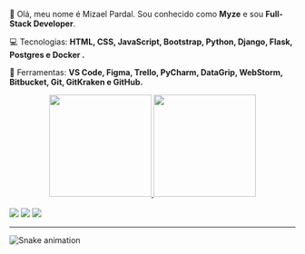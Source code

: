 <p align="left"> 👤 Olá, meu nome é Mizael Pardal. Sou conhecido como <strong>Myze</strong> e sou <strong>Full-Stack Developer</strong>.</p>

<p align="left">💻 Tecnologias: <strong>HTML, CSS, JavaScript, Bootstrap, Python, Django, Flask, Postgres e Docker .</strong></p>

<p align="left">🔧 Ferramentas: <strong>VS Code, Figma, Trello, PyCharm, DataGrip, WebStorm, Bitbucket, Git, GitKraken e GitHub.</strong></p>
<div align="center">
  <a href="https://github.com/Myze16">
  <img height="180em" src="https://github-readme-stats.vercel.app/api?username=Myze16&theme=dark"/>
  <img height="180em" src="https://github-readme-stats.vercel.app/api/top-langs/?username=Myze16&layout=compact&langs_count=7&theme=dark"/>
  <!--<img src="https://github-readme-stats.vercel.app/api/pin/?username=Myze16&repo=github-Aluguel_de_campos_de_futebol"/>-->
</div>
 
<!--<div style="display: inline_block"><br>
  <img align="center" height="30" width="40" src="https://raw.githubusercontent.com/devicons/devicon/master/icons/javascript/javascript-plain.svg">
  <img align="center" height="30" width="40" src="https://raw.githubusercontent.com/devicons/devicon/master/icons/html5/html5-original.svg">
  <img align="center" height="30" width="40" src="https://raw.githubusercontent.com/devicons/devicon/master/icons/css3/css3-original.svg">
  <img align="center" height="30" width="40" src="https://raw.githubusercontent.com/devicons/devicon/master/icons/python/python-original.svg">
</div><br>
  
  <img align="right" alt="Rafa-pic" height="150" style="border-radius:50px;" src="https://media.discordapp.net/attachments/639956127056134178/890373478988013628/Publicacoes_Instagram_1_1.png?width=676&height=676">
</div>
  -->
<br>
<div>
  <a href="https://www.instagram.com/eomyze/" target="_blank"><img src="https://img.shields.io/badge/-Instagram-2e2e2e?style=for-the-badge&logo=instagram&logoColor=white" target="_blank"></a>
  <a href="https://www.linkedin.com/in/mizael-pardal-101a40224/" target="_blank"><img src="https://img.shields.io/badge/Discord-2e2e2e?style=for-the-badge&logo=discord&logoColor=white" target="_blank"></a>
  <a href="#" target="_blank"><img src="https://img.shields.io/badge/-LinkedIn-2e2e2e?style=for-the-badge&logo=linkedin&logoColor=white" target="_blank"></a>
  <hr>
  <!--
  <a href="https://www.youtube.com/channel/UC_-uuuZbY0AAt9CViNzvc-Q" target="_blank"><img src="https://img.shields.io/badge/YouTube-FF0000?style=for-the-badge&logo=youtube&logoColor=white" target="_blank"></a>
 	<a href="https://www.twitch.tv/rafaballerinii" target="_blank"><img src="https://img.shields.io/badge/Twitch-9146FF?style=for-the-badge&logo=twitch&logoColor=white" target="_blank"></a>
  <a href = "mailto:contatorafaballerini@gmail.com"><img src="https://img.shields.io/badge/-Gmail-%23333?style=for-the-badge&logo=gmail&logoColor=white" target="_blank"></a>
  -->
 
  ![Snake animation](https://github.com/Myze16/Myze16/blob/output/github-contribution-grid-snake.svg)
</div>
